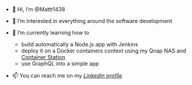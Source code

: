 - 👋 Hi, I’m @Mattt1438
- 👀 I’m interested in everything around the software development
- 🌱 I’m currently learning how to
    * build automatically a Node.js app with Jenkins
    * deploy it on a Docker containers context using my Qnap NAS and [Container Station](https://www.qnap.com/en/software/container-station)
    * use GraphQL into a simple app
    
- 📫 You can reach me on my *[LinkedIn profile](https://www.linkedin.com/in/matthias-goupil/)*

<!---
Mattt1438/Mattt1438 is a ✨ special ✨ repository because its `README.md` (this file) appears on your GitHub profile.
You can click the Preview link to take a look at your changes.
--->

